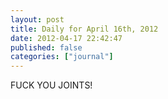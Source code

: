 ```yaml
---
layout: post
title: Daily for April 16th, 2012
date: 2012-04-17 22:42:47
published: false
categories: ["journal"]
---
```

 
FUCK YOU JOINTS!